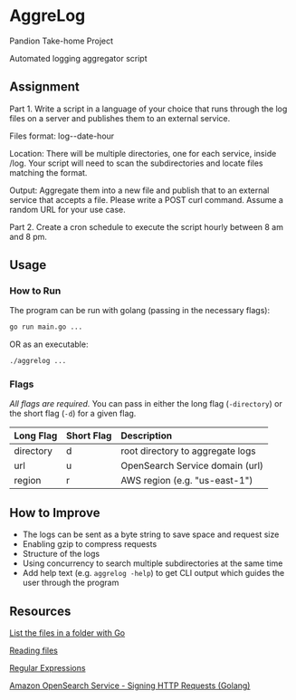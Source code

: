 # AggreLog 

Pandion Take-home Project

Automated logging aggregator script

## Assignment

Part 1. Write a script in a language of your choice that runs through the log files on a server and publishes them to an external service.

Files format: log-<servicename>-date-hour

Location: There will be multiple directories, one for each service, inside /log. Your script will need to scan the subdirectories and locate files matching the format.

Output: Aggregate them into a new file and publish that to an external service that accepts a file. Please write a POST curl command. Assume a random URL for your use case.

Part 2. Create a cron schedule to execute the script hourly between 8 am and 8 pm. 

## Usage

### How to Run

The program can be run with golang (passing in the necessary flags):
```zsh
go run main.go ...
```

OR as an executable:
```zsh
./aggrelog ...
```

### Flags

*All flags are required.* You can pass in either the long flag (`-directory`) or the short flag (`-d`) for a given flag.

| Long Flag   | Short Flag | Description                        |
| :---------- | :--------- | :--------------------------------- |
| directory   | d          | root directory to aggregate logs   |
| url         | u          | OpenSearch Service domain (url)    |
| region      | r          | AWS region (e.g. "us-east-1")      |


## How to Improve

- The logs can be sent as a byte string to save space and request size
- Enabling gzip to compress requests
- Structure of the logs
- Using concurrency to search multiple subdirectories at the same time
- Add help text (e.g. `aggrelog -help`) to get CLI output which guides the user through the program


## Resources

[List the files in a folder with Go](https://flaviocopes.com/go-list-files/)

[Reading files](https://gobyexample.com/reading-files)

[Regular Expressions](https://gobyexample.com/regular-expressions)

[Amazon OpenSearch Service - Signing HTTP Requests (Golang)](https://docs.aws.amazon.com/opensearch-service/latest/developerguide/request-signing.html#request-signing-go)